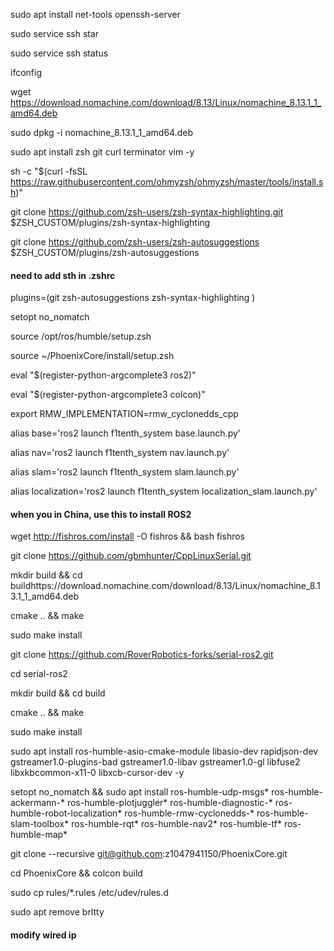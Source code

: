 sudo apt install net-tools openssh-server

sudo service ssh star

sudo service ssh status

ifconfig

wget https://download.nomachine.com/download/8.13/Linux/nomachine_8.13.1_1_amd64.deb

sudo dpkg -i nomachine_8.13.1_1_amd64.deb

sudo apt install zsh git curl terminator vim -y

sh -c "$(curl -fsSL https://raw.githubusercontent.com/ohmyzsh/ohmyzsh/master/tools/install.sh)"

git clone https://github.com/zsh-users/zsh-syntax-highlighting.git $ZSH_CUSTOM/plugins/zsh-syntax-highlighting

git clone https://github.com/zsh-users/zsh-autosuggestions $ZSH_CUSTOM/plugins/zsh-autosuggestions

#### need to add sth in .zshrc

plugins=(git
zsh-autosuggestions
zsh-syntax-highlighting
)

setopt no_nomatch

source /opt/ros/humble/setup.zsh

source ~/PhoenixCore/install/setup.zsh

eval "$(register-python-argcomplete3 ros2)"

eval "$(register-python-argcomplete3 colcon)"

export RMW_IMPLEMENTATION=rmw_cyclonedds_cpp

alias base='ros2 launch f1tenth_system base.launch.py'

alias nav='ros2 launch f1tenth_system nav.launch.py'

alias slam='ros2 launch f1tenth_system slam.launch.py'

alias localization='ros2 launch f1tenth_system localization_slam.launch.py'

#### when you in China, use this to install ROS2
wget http://fishros.com/install -O fishros && bash fishros


git clone https://github.com/gbmhunter/CppLinuxSerial.git

mkdir build && cd buildhttps://download.nomachine.com/download/8.13/Linux/nomachine_8.13.1_1_amd64.deb

cmake .. && make

sudo make install

git clone https://github.com/RoverRobotics-forks/serial-ros2.git

cd serial-ros2

mkdir build && cd build

cmake .. && make

sudo make install

sudo apt install ros-humble-asio-cmake-module libasio-dev rapidjson-dev gstreamer1.0-plugins-bad gstreamer1.0-libav gstreamer1.0-gl libfuse2 libxkbcommon-x11-0 libxcb-cursor-dev -y

setopt no_nomatch && sudo apt install ros-humble-udp-msgs* ros-humble-ackermann-* ros-humble-plotjuggler* ros-humble-diagnostic-* ros-humble-robot-localization* ros-humble-rmw-cyclonedds-* ros-humble-slam-toolbox* ros-humble-rqt* ros-humble-nav2* ros-humble-tf* ros-humble-map\*

git clone --recursive git@github.com:z1047941150/PhoenixCore.git

cd PhoenixCore && colcon build

sudo cp rules/\*.rules /etc/udev/rules.d

sudo apt remove brltty

#### modify wired ip
